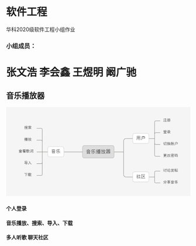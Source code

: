 # 软件工程

华科2020级软件工程小组作业

### 小组成员：

张文浩
李会鑫
王煜明
阚广驰
======

## 音乐播放器

![img-mindmap](./musicplayer_mindmap.png)

#### 个人登录

#### 音乐播放、搜索、导入、下载  

#### 多人听歌    聊天社区
